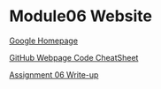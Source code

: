 # Module06 Website

[Google Homepage](https://www.google.com "Google's Homepage")

[GitHub Webpage Code CheatSheet](https://github.com/adam-p/markdown-here/wiki/Markdown-Cheatsheet)

[Assignment 06 Write-up](https://github.com/LofiLogan/IntroToProg-Python-Mod06/blob/main/docs/Assignment06.pdf)
